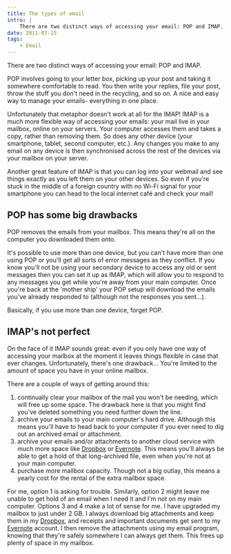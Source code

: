 ```yaml
---
title: The types of email
intro: |
    There are two distinct ways of accessing your email: POP and IMAP. Here's how to decide what's the best for you!
date: 2011-07-15
tags:
    - Email
---
```


There are two distinct ways of accessing your email: POP and IMAP.

POP involves going to your letter box, picking up your post and taking it somewhere comfortable to read. You then write your replies, file your post, throw the stuff you don't need in the recycling, and so on. A nice and easy way to manage your emails- everything in one place.

Unfortunately that metaphor doesn't work at all for the IMAP! IMAP is a much more flexible way of accessing your emails: your mail live in your mailbox, online on your servers. Your computer accesses them and takes a copy, rather than removing them. So does any other device (your smartphone, tablet, second computer, etc.). Any changes you make to any email on any device is then synchronised across the rest of the devices via your mailbox on your server.

Another great feature of IMAP is that you can log into your webmail and see things exactly as you left them on your other devices. So even if you're stuck in the middle of a foreign country with no Wi-Fi signal for your smartphone you can head to the local internet café and check your mail!


## POP has some big drawbacks

POP removes the emails from your mailbox. This means they're all on the computer you downloaded them onto.

It's possible to use more than one device, but you can't have more than one using POP or you'll get all sorts of error messages as they conflict. If you know you'll not be using your secondary device to access any old or sent messages then you can set it up as IMAP, which will allow you to respond to any messages you get while you're away from your main computer. Once you're back at the 'mother ship' your POP setup will download the emails you've already responded to (although not the responses you sent…).

Basically, if you use more than one device, forget POP.


## IMAP's not perfect

On the face of it IMAP sounds great: even if you only have one way of accessing your mailbox at the moment it leaves things flexible in case that ever changes. Unfortunately, there's one drawback… You're limited to the amount of space you have in your online mailbox.

There are a couple of ways of getting around this:

1. continually clear your mailbox of the mail you won't be needing, which will free up some space. The drawback here is that you might find you've deleted something you need further down the line.
2. archive your emails to your main computer's hard drive. Although this means you'll have to head back to your computer if you ever need to dig out an archived email or attachment.
3. archive your emails and/or attachments to another cloud service with much more space like [Dropbox](/blog/dropbox-my-most-useful-app) or [Evernote](/blog/evernote). This means you'll always be able to get a hold of that long-archived file, even when you're not at your main computer.
4. purchase more mailbox capacity. Though not a big outlay, this means a yearly cost for the rental of the extra mailbox space.

For me, option 1 is asking for trouble. Similarly, option 2 might leave me unable to get hold of an email when I need it and I'm not on my main computer. Options 3 and 4 make a lot of sense for me. I have upgraded my mailbox to just under 2 GB. I always download big attachments and keep them in my [Dropbox](/blog/dropbox-my-most-useful-app), and receipts and important documents get sent to my [Evernote](/blog/evernote) account. I then remove the attachments using my email program, knowing that they're safely somewhere I can always get them. This frees up plenty of space in my mailbox.

